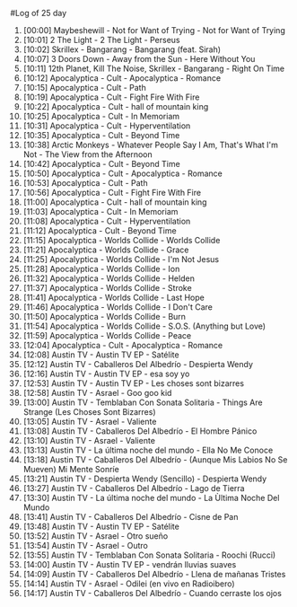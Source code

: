 #Log of 25 day

1. [00:00] Maybeshewill - Not for Want of Trying - Not for Want of Trying
1. [10:01] 2 The Light - 2 The Light - Perseus
1. [10:02] Skrillex - Bangarang - Bangarang (feat. Sirah)
1. [10:07] 3 Doors Down - Away from the Sun - Here Without You
1. [10:11] 12th Planet, Kill The Noise, Skrillex - Bangarang - Right On Time
1. [10:12] Apocalyptica - Cult - Apocalyptica - Romance
1. [10:15] Apocalyptica - Cult - Path
1. [10:19] Apocalyptica - Cult - Fight Fire With Fire
1. [10:22] Apocalyptica - Cult - hall of mountain king
1. [10:25] Apocalyptica - Cult - In Memoriam
1. [10:31] Apocalyptica - Cult - Hyperventilation
1. [10:35] Apocalyptica - Cult - Beyond Time
1. [10:38] Arctic Monkeys - Whatever People Say I Am, That's What I'm Not - The View from the Afternoon
1. [10:42] Apocalyptica - Cult - Beyond Time
1. [10:50] Apocalyptica - Cult - Apocalyptica - Romance
1. [10:53] Apocalyptica - Cult - Path
1. [10:56] Apocalyptica - Cult - Fight Fire With Fire
1. [11:00] Apocalyptica - Cult - hall of mountain king
1. [11:03] Apocalyptica - Cult - In Memoriam
1. [11:08] Apocalyptica - Cult - Hyperventilation
1. [11:12] Apocalyptica - Cult - Beyond Time
1. [11:15] Apocalyptica - Worlds Collide - Worlds Collide
1. [11:21] Apocalyptica - Worlds Collide - Grace
1. [11:25] Apocalyptica - Worlds Collide - I'm Not Jesus
1. [11:28] Apocalyptica - Worlds Collide - Ion
1. [11:32] Apocalyptica - Worlds Collide - Helden
1. [11:37] Apocalyptica - Worlds Collide - Stroke
1. [11:41] Apocalyptica - Worlds Collide - Last Hope
1. [11:46] Apocalyptica - Worlds Collide - I Don't Care
1. [11:50] Apocalyptica - Worlds Collide - Burn
1. [11:54] Apocalyptica - Worlds Collide - S.O.S. (Anything but Love)
1. [11:59] Apocalyptica - Worlds Collide - Peace
1. [12:04] Apocalyptica - Cult - Apocalyptica - Romance
1. [12:08] Austin TV - Austin TV EP - Satélite
1. [12:12] Austin TV - Caballeros Del Albedrío - Despierta Wendy
1. [12:16] Austin TV - Austin TV EP - esa soy yo
1. [12:53] Austin TV - Austin TV EP - Les choses sont bizarres
1. [12:58] Austin TV - Asrael - Goo goo kid
1. [13:00] Austin TV - Temblaban Con Sonata Solitaria - Things Are Strange (Les Choses Sont Bizarres)
1. [13:05] Austin TV - Asrael - Valiente
1. [13:08] Austin TV - Caballeros Del Albedrío - El Hombre Pánico
1. [13:10] Austin TV - Asrael - Valiente
1. [13:13] Austin TV - La última noche del mundo - Ella No Me Conoce
1. [13:18] Austin TV - Caballeros Del Albedrío - (Aunque Mis Labios No Se Mueven) Mi Mente Sonríe
1. [13:21] Austin TV - Despierta Wendy (Sencillo) - Despierta Wendy
1. [13:27] Austin TV - Caballeros Del Albedrío - Lago de Tierra
1. [13:30] Austin TV - La última noche del mundo - La Ùltima Noche Del Mundo
1. [13:41] Austin TV - Caballeros Del Albedrío - Cisne de Pan
1. [13:48] Austin TV - Austin TV EP - Satélite
1. [13:52] Austin TV - Asrael - Otro sueño
1. [13:54] Austin TV - Asrael - Outro
1. [13:55] Austin TV - Temblaban Con Sonata Solitaria - Roochi (Rucci)
1. [14:00] Austin TV - Austin TV EP - vendrán lluvias suaves
1. [14:09] Austin TV - Caballeros Del Albedrío - Llena de mañanas Tristes
1. [14:14] Austin TV - Asrael - Odilei (en vivo en Radioibero)
1. [14:17] Austin TV - Caballeros Del Albedrío - Cuando cerraste los ojos
